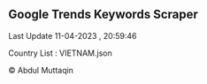 

## Google Trends Keywords Scraper 
 
Last Update 11-04-2023 , 20:59:46

Country List :
VIETNAM.json



© Abdul Muttaqin 
